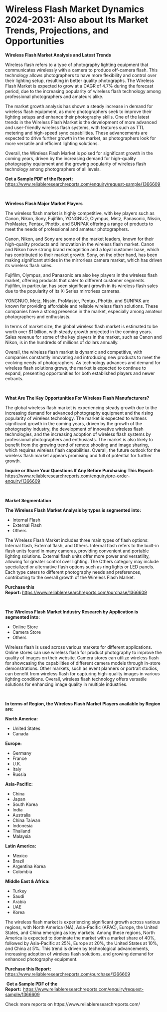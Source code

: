<p><h1>Wireless Flash Market Dynamics 2024-2031: Also about Its Market Trends, Projections, and Opportunities</h1></p><p><strong>Wireless Flash Market Analysis and Latest Trends</strong></p>
<p><p>Wireless flash refers to a type of photography lighting equipment that communicates wirelessly with a camera to produce off-camera flash. This technology allows photographers to have more flexibility and control over their lighting setup, resulting in better quality photographs. The Wireless Flash Market is expected to grow at a CAGR of 4.7% during the forecast period, due to the increasing popularity of wireless flash technology among professional photographers and amateurs alike.</p><p>The market growth analysis has shown a steady increase in demand for wireless flash equipment, as more photographers seek to improve their lighting setups and enhance their photography skills. One of the latest trends in the Wireless Flash Market is the development of more advanced and user-friendly wireless flash systems, with features such as TTL metering and high-speed sync capabilities. These advancements are expected to drive further growth in the market, as photographers look for more versatile and efficient lighting solutions.</p><p>Overall, the Wireless Flash Market is poised for significant growth in the coming years, driven by the increasing demand for high-quality photography equipment and the growing popularity of wireless flash technology among photographers of all levels.</p></p>
<p><strong>Get a Sample PDF of the Report:&nbsp;</strong> <a href="https://www.reliableresearchreports.com/enquiry/request-sample/1366609">https://www.reliableresearchreports.com/enquiry/request-sample/1366609</a></p>
<p>&nbsp;</p>
<p><strong>Wireless Flash Major Market Players</strong></p>
<p><p>The wireless flash market is highly competitive, with key players such as Canon, Nikon, Sony, Fujifilm, YONGNUO, Olympus, Metz, Panasonic, Nissin, ProMaster, Pentax, Phottix, and SUNPAK offering a range of products to meet the needs of professional and amateur photographers.</p><p>Canon, Nikon, and Sony are some of the market leaders, known for their high-quality products and innovation in the wireless flash market. Canon and Nikon have strong brand recognition and a loyal customer base, which has contributed to their market growth. Sony, on the other hand, has been making significant strides in the mirrorless camera market, which has driven its wireless flash sales.</p><p>Fujifilm, Olympus, and Panasonic are also key players in the wireless flash market, offering products that cater to different customer segments. Fujifilm, in particular, has seen significant growth in its wireless flash sales due to the popularity of its X-Series mirrorless cameras.</p><p>YONGNUO, Metz, Nissin, ProMaster, Pentax, Phottix, and SUNPAK are known for providing affordable and reliable wireless flash solutions. These companies have a strong presence in the market, especially among amateur photographers and enthusiasts.</p><p>In terms of market size, the global wireless flash market is estimated to be worth over $1 billion, with steady growth projected in the coming years. Sales revenue for some of the key players in the market, such as Canon and Nikon, is in the hundreds of millions of dollars annually.</p><p>Overall, the wireless flash market is dynamic and competitive, with companies constantly innovating and introducing new products to meet the evolving needs of photographers. As technology advances and demand for wireless flash solutions grows, the market is expected to continue to expand, presenting opportunities for both established players and newer entrants.</p></p>
<p>&nbsp;</p>
<p><strong>What Are The Key Opportunities For Wireless Flash Manufacturers?</strong></p>
<p><p>The global wireless flash market is experiencing steady growth due to the increasing demand for advanced photography equipment and the rising popularity of wireless technology. The market is expected to witness significant growth in the coming years, driven by the growth of the photography industry, the development of innovative wireless flash technologies, and the increasing adoption of wireless flash systems by professional photographers and enthusiasts. The market is also likely to benefit from the growing trend of remote shooting and image sharing, which requires wireless flash capabilities. Overall, the future outlook for the wireless flash market appears promising and full of potential for further growth.</p></p>
<p><strong>Inquire or Share Your Questions If Any Before Purchasing This Report:</strong> <a href="https://www.reliableresearchreports.com/enquiry/pre-order-enquiry/1366609">https://www.reliableresearchreports.com/enquiry/pre-order-enquiry/1366609</a></p>
<p>&nbsp;</p>
<p><strong>Market Segmentation</strong></p>
<p><strong>The Wireless Flash Market Analysis by types is segmented into:</strong></p>
<p><ul><li>Internal Flash</li><li>External Flash</li><li>Others</li></ul></p>
<p><p>The Wireless Flash Market includes three main types of flash options: Internal flash, External flash, and Others. Internal flash refers to the built-in flash units found in many cameras, providing convenient and portable lighting solutions. External flash units offer more power and versatility, allowing for greater control over lighting. The Others category may include specialized or alternative flash options such as ring lights or LED panels. Each type caters to different photography needs and preferences, contributing to the overall growth of the Wireless Flash Market.</p></p>
<p><strong>Purchase this Report:&nbsp;</strong><a href="https://www.reliableresearchreports.com/purchase/1366609">https://www.reliableresearchreports.com/purchase/1366609</a></p>
<p>&nbsp;</p>
<p><strong>The Wireless Flash Market Industry Research by Application is segmented into:</strong></p>
<p><ul><li>Online Store</li><li>Camera Store</li><li>Others</li></ul></p>
<p><p>Wireless flash is used across various markets for different applications. Online stores can use wireless flash for product photography to improve the quality of images on their website. Camera stores can utilize wireless flash for showcasing the capabilities of different camera models through in-store demonstrations. Other markets, such as event planners or portrait studios, can benefit from wireless flash for capturing high-quality images in various lighting conditions. Overall, wireless flash technology offers versatile solutions for enhancing image quality in multiple industries.</p></p>
<p>&nbsp;</p>
<p><strong>In terms of Region, the Wireless Flash Market Players available by Region are:</strong></p>
<p>
    <p> <strong> North America: </strong>
        <ul>
            <li>United States</li>
            <li>Canada</li>
        </ul>
        </p> 
    <p> <strong> Europe: </strong>
        <ul>
            <li>Germany</li>
            <li>France</li>
            <li>U.K.</li>
            <li>Italy</li>
            <li>Russia</li>
        </ul>
        </p> 
    <p> <strong> Asia-Pacific: </strong>
        <ul>
            <li>China</li>
            <li>Japan</li>
            <li>South Korea</li>
            <li>India</li>
            <li>Australia</li>
            <li>China Taiwan</li>
            <li>Indonesia</li>
            <li>Thailand</li>
            <li>Malaysia</li>
        </ul>
        </p> 
    <p> <strong> Latin America: </strong>
        <ul>
            <li>Mexico</li>
            <li>Brazil</li>
            <li>Argentina Korea</li>
            <li>Colombia</li>
        </ul>
        </p> 
    <p> <strong> Middle East & Africa: </strong>
        <ul>
            <li>Turkey</li>
            <li>Saudi</li>
            <li>Arabia</li>
            <li>UAE</li>
            <li>Korea</li>
        </ul>
    </p>
    </p>
<p><p>The wireless flash market is experiencing significant growth across various regions, with North America (NA), Asia-Pacific (APAC), Europe, the United States, and China emerging as key markets. Among these regions, North America is expected to dominate the market with a market share of 40%, followed by Asia-Pacific at 25%, Europe at 20%, the United States at 10%, and China at 5%. This trend is driven by technological advancements, increasing adoption of wireless flash solutions, and growing demand for enhanced photography equipment.</p></p>
<p><strong>Purchase this Report: </strong><a href="https://www.reliableresearchreports.com/purchase/1366609">https://www.reliableresearchreports.com/purchase/1366609</a></p>
<p>&nbsp;<strong>Get a Sample PDF of the Report:&nbsp;&nbsp;</strong><a href="https://www.reliableresearchreports.com/enquiry/request-sample/1366609">https://www.reliableresearchreports.com/enquiry/request-sample/1366609</a></p>
<p><strong></strong></p>
<p>Check more reports on https://www.reliableresearchreports.com/</p>